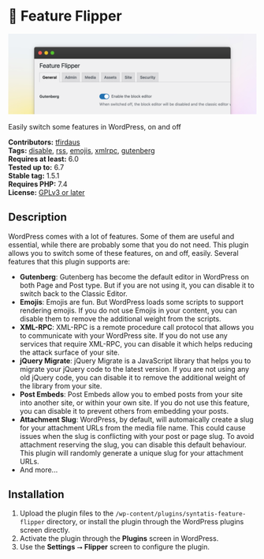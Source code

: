 # 🚦 Feature Flipper

![Banner](.wporg/banner-1544x500.png)

Easily switch some features in WordPress, on and off
  
**Contributors:** [tfirdaus](http://profiles.wordpress.org/tfirdaus)  
**Tags:** [disable](http://wordpress.org/plugins/tags/disable), [rss](http://wordpress.org/plugins/tags/rss), [emojis](http://wordpress.org/plugins/tags/emojis), [xmlrpc](http://wordpress.org/plugins/tags/xmlrpc), [gutenberg](http://wordpress.org/plugins/tags/gutenberg)  
**Requires at least:** 6.0  
**Tested up to:** 6.7  
**Stable tag:** 1.5.1  
**Requires PHP:** 7.4  
**License:** [GPLv3 or later](https://www.gnu.org/licenses/gpl-3.0.html)  

## Description

WordPress comes with a lot of features. Some of them are useful and essential, while there are probably some that you do not need. This plugin allows you to switch some of these features, on and off, easily. Several features that this plugin supports are:

- **Gutenberg**: Gutenberg has become the default editor in WordPress on both Page and Post type. But if you are not using it, you can disable it to switch back to the Classic Editor.
- **Emojis**: Emojis are fun. But WordPress loads some scripts to support rendering emojis. If you do not use Emojis in your content, you can disable them to remove the additional weight from the scripts.
- **XML-RPC**: XML-RPC is a remote procedure call protocol that allows you to communicate with your WordPress site. If you do not use any services that require XML-RPC, you can disable it which helps reducing the attack surface of your site.
- **jQuery Migrate**: jQuery Migrate is a JavaScript library that helps you to migrate your jQuery code to the latest version. If you are not using any old jQuery code, you can disable it to remove the additional weight of the library from your site.
- **Post Embeds**: Post Embeds allow you to embed posts from your site into another site, or within your own site. If you do not use this feature, you can disable it to prevent others from embedding your posts.
- **Attachment Slug**: WordPress, by default, will automaically create a slug for your attachment URLs from the media file name. This could cause issues when the slug is conflicting with your post or page slug. To avoid attachment reserving the slug, you can disable this default behaviour. This plugin will randomly generate a unique slug for your attachment URLs.
- And more...

## Installation

1. Upload the plugin files to the `/wp-content/plugins/syntatis-feature-flipper` directory, or install the plugin through the WordPress plugins screen directly.
2. Activate the plugin through the **Plugins** screen in WordPress.
3. Use the **Settings** ⭢ **Flipper** screen to configure the plugin.
